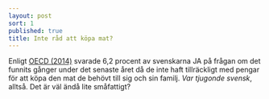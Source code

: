 ```yaml
---
layout: post
sort: 1
published: true
title: Inte råd att köpa mat?
---
```




Enligt [OECD (2014)](http://www.oecd.org/els/soc/OECD2014-SocietyAtAGlance2014.pdf "OECD - Society at a glance 2014") svarade 6,2 procent av svenskarna JA på frågan om det funnits gånger under det senaste året då de inte haft tillräckligt med pengar för att köpa den mat de behövt till sig och sin familj. _Var tjugonde svensk_, alltså. Det är väl ändå lite småfattigt?
